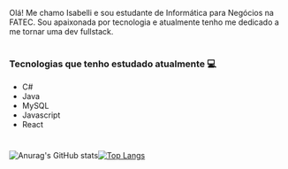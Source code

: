  Olá! Me chamo Isabelli e sou estudante de Informática para Negócios na FATEC. Sou apaixonada por tecnologia e atualmente tenho me dedicado a me tornar uma dev fullstack.  
 #

<h3>Tecnologias que tenho estudado atualmente  💻</h3>

<ul>
  <li>C#</li>
  <li>Java</li>
  <li>MySQL</li>
  <li>Javascript</li>
  <li>React</li>
</ul>

#



![Anurag's GitHub stats](https://github-readme-stats.vercel.app/api?username=p-isabelli&show_icons=true&theme=radical)[![Top Langs](https://github-readme-stats.vercel.app/api/top-langs/?username=p-isabelli&layout=compact&theme=radical)](https://github.com/anuraghazra/github-readme-stats)


#


